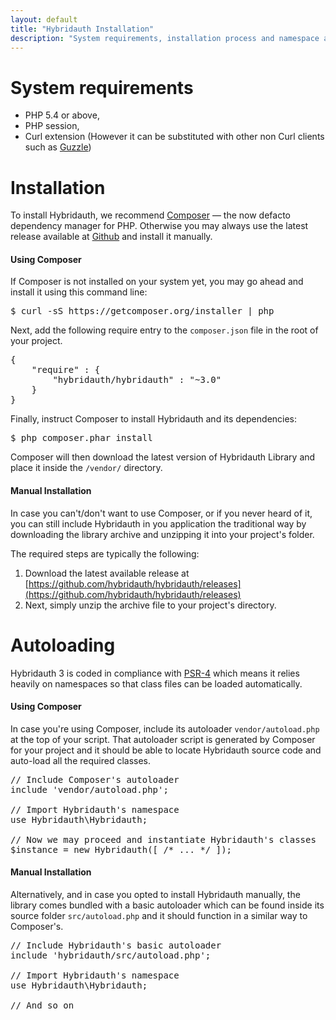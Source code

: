 ```yaml
---
layout: default
title: "Hybridauth Installation"
description: "System requirements, installation process and namespace auto-loading."
---
```


System requirements
===================

* PHP 5.4 or above,
* PHP session,
* Curl extension (However it can be substituted with other non Curl clients such as [Guzzle](http://docs.guzzlephp.org/en/latest/index.html))

Installation
============

To install Hybridauth, we recommend [Composer](https://getcomposer.org/) — the now defacto dependency manager for PHP. Otherwise you may always use the latest release available at [Github](https://github.com/hybridauth/hybridauth/releases) and install it manually.

#### Using Composer

If Composer is not installed on your system yet, you may go ahead and install it using this command line:

<pre>
$ curl -sS https://getcomposer.org/installer | php
</pre>

Next, add the following require entry to the `composer.json` file in the root of your project.

<pre>
{
    "require" : {
        "hybridauth/hybridauth" : "~3.0"
    }
}
</pre>

Finally, instruct Composer to install Hybridauth and its dependencies:

<pre>
$ php composer.phar install
</pre>

Composer will then download the latest version of Hybridauth Library and place it inside the `/vendor/` directory.

#### Manual Installation

In case you can't/don't want to use Composer, or if you never heard of it, you can still include Hybridauth in you application 
the traditional way by downloading the library archive and unzipping it into your project's folder.

The required steps are typically the following:

1. Download the latest available release at [https://github.com/hybridauth/hybridauth/releases](https://github.com/hybridauth/hybridauth/releases)
2. Next, simply unzip the archive file to your project's directory.

Autoloading
===========

Hybridauth 3 is coded in compliance with [PSR-4](http://www.php-fig.org/psr/psr-4/) which means it relies heavily on namespaces so that
class files can be loaded automatically. 

#### Using Composer

In case you're using Composer, include its autoloader `vendor/autoload.php` at the top of your script. That autoloader script is generated by Composer for your project and it should be able to locate Hybridauth source code and auto-load all the required classes.

<pre>
// Include Composer's autoloader
include 'vendor/autoload.php';

// Import Hybridauth's namespace
use Hybridauth\Hybridauth; 

// Now we may proceed and instantiate Hybridauth's classes
$instance = new Hybridauth([ /* ... */ ]); 
</pre>

#### Manual Installation

Alternatively, and in case you opted to install Hybridauth manually, the library comes bundled with a basic autoloader which can be found inside its source folder `src/autoload.php` and it should function in a similar way to Composer's.

<pre>
// Include Hybridauth's basic autoloader
include 'hybridauth/src/autoload.php';

// Import Hybridauth's namespace
use Hybridauth\Hybridauth; 

// And so on
</pre>

